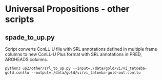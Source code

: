 # Universal Propositions - other scripts

## spade_to_up.py
Script converts ConLL-U file with SRL annotations defined in multiple frame columns to new ConLL-U Plus format with SRL annotations in PRED, ARGHEADS columns.
```
python3 up2/other/srl_to_up.py --input=./data/gold/vi/vi_tatoeba-gold.conllu --output=./data/gold/vi/vi_tatoeba-gold-out.conllu 
```